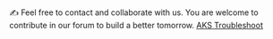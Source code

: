 :writing_hand: Feel free to contact and collaborate with us. You are welcome to contribute in our forum to build a better tomorrow. 
[AKS Troubleshoot](https://github.com/e2eSolutionArchitect/troubleshoot/blob/main/azure/aks)
